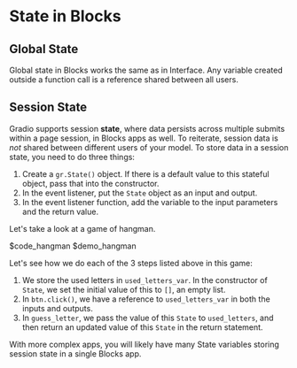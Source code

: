 # State in Blocks

## Global State

Global state in Blocks works the same as in Interface. Any variable created outside a function call is a reference shared between all users.

## Session State

Gradio supports session **state**, where data persists across multiple submits within a page session, in Blocks apps as well. To reiterate, session data is *not* shared between different users of your model. To store data in a session state, you need to do three things:

1. Create a `gr.State()` object. If there is a default value to this stateful object, pass that into the constructor.
2. In the event listener, put the `State` object as an input and output.
3. In the event listener function, add the variable to the input parameters and the return value.

Let's take a look at a game of hangman. 

$code_hangman
$demo_hangman

Let's see how we do each of the 3 steps listed above in this game:

1. We store the used letters in `used_letters_var`. In the constructor of `State`, we set the initial value of this to `[]`, an empty list. 
2. In `btn.click()`, we have a reference to `used_letters_var` in both the inputs and outputs.
3. In `guess_letter`, we pass the value of this `State` to `used_letters`, and then return an updated value of this `State` in the return statement.

With more complex apps, you will likely have many State variables storing session state in a single Blocks app.



